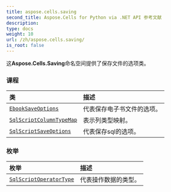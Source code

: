 ```yaml
---
title: aspose.cells.saving
second_title: Aspose.Cells for Python via .NET API 参考文献
description:
type: docs
weight: 10
url: /zh/aspose.cells.saving/
is_root: false
---
```

这**Aspose.Cells.Saving**命名空间提供了保存文件的选项类。

### 课程
|类|描述|
| :- | :- |
| [`EbookSaveOptions`](/cells/python-net/zh/aspose.cells.saving/ebooksaveoptions) |代表保存电子书文件的选项。|
| [`SqlScriptColumnTypeMap`](/cells/python-net/zh/aspose.cells.saving/sqlscriptcolumntypemap) |表示列类型映射。|
| [`SqlScriptSaveOptions`](/cells/python-net/zh/aspose.cells.saving/sqlscriptsaveoptions) |代表保存sql的选项。|


### 枚举
|枚举|描述|
| :- | :- |
| [`SqlScriptOperatorType`](/cells/python-net/zh/aspose.cells.saving/sqlscriptoperatortype) |代表操作数据的类型。|


